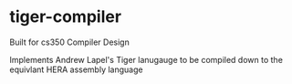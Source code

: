 # tiger-compiler
Built for cs350 Compiler Design

Implements Andrew Lapel's Tiger lanugauge to be compiled down to the equivlant HERA assembly language
